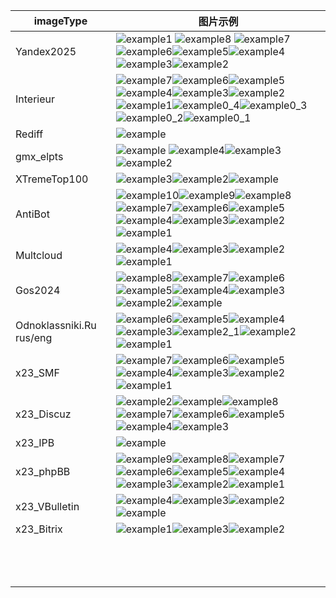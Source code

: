 
| imageType | 图片示例 |
| --- | --- |
| Yandex2025 |![example1](https://github.com/user-attachments/assets/f261b87d-8981-47b6-a91f-28284b696cf9) ![example8](https://github.com/user-attachments/assets/1671d01d-2c8f-470a-8c17-40724a676a72) ![example7](https://github.com/user-attachments/assets/8d778744-de3f-48c6-bf51-177ac163ffb4) ![example6](https://github.com/user-attachments/assets/0db6a709-c890-4678-8151-7351baf2fe44)![example5](https://github.com/user-attachments/assets/446c307b-a3ae-4d72-b75c-d67b877ae3fc)![example4](https://github.com/user-attachments/assets/cdfbc566-af2f-439f-8bd5-c604c84f949b)![example3](https://github.com/user-attachments/assets/709a3ac8-99a4-4920-9e72-d060e533ca9e)![example2](https://github.com/user-attachments/assets/7e2c341c-78c0-4ebf-8cfb-c3c76e20bffc) |
| Interieur | ![example7](https://github.com/user-attachments/assets/d7cdc307-7b6a-456e-bbdf-79dbdd05fc37)![example6](https://github.com/user-attachments/assets/b0947231-b881-4b20-998d-57a9e89e67a0)![example5](https://github.com/user-attachments/assets/0168c274-d915-4f6d-acd8-cfda733a9d73)![example4](https://github.com/user-attachments/assets/c9f57031-f848-4f90-bfd2-9b8abeda091a)![example3](https://github.com/user-attachments/assets/458f0399-57db-4da0-8e90-12de11c4f91f)![example2](https://github.com/user-attachments/assets/761ff3e4-3b84-4d63-909c-5f17c5ac4b5b)![example1](https://github.com/user-attachments/assets/05d69c76-3852-48c4-8643-43e70f45d181)![example0_4](https://github.com/user-attachments/assets/c73d263d-4dd4-4f7c-92f2-266621497553)![example0_3](https://github.com/user-attachments/assets/c77133cd-cc1b-4f66-adb6-39266e30f7d1)![example0_2](https://github.com/user-attachments/assets/1874d420-3ba1-4304-8525-46f450712db7)![example0_1](https://github.com/user-attachments/assets/812ceb32-1437-4d50-ad8d-4d4a2daca058)|
| Rediff | ![example](https://github.com/user-attachments/assets/32388d33-8e50-4223-982a-5839605fc0f3)|
| gmx_elpts | ![example](https://github.com/user-attachments/assets/e3395611-9da7-473d-a1af-53a3923470c2) ![example4](https://github.com/user-attachments/assets/3ce4d942-fbe0-4a94-b7a7-462537790a67)![example3](https://github.com/user-attachments/assets/9bada465-a407-415e-8ada-6a679ad00a86)![example2](https://github.com/user-attachments/assets/af80d9f2-32e2-45a1-aa05-39a7f423c423)   |
| XTremeTop100 |![example3](https://github.com/user-attachments/assets/59826806-cde9-4deb-8b76-f30ba9a03905)![example2](https://github.com/user-attachments/assets/6b0a6484-3eee-44b2-990a-a1e95e9628e0)![example](https://github.com/user-attachments/assets/0596da22-ab8c-48ac-b6cb-5220c31b3c52)|
| AntiBot | ![example10](https://github.com/user-attachments/assets/cdfcd422-f187-4446-af93-e0464322b8c0)![example9](https://github.com/user-attachments/assets/0313afd2-8227-468c-90fb-33982b676824)![example8](https://github.com/user-attachments/assets/306dd881-ec6d-45aa-a4ab-4151599ab7b0)![example7](https://github.com/user-attachments/assets/090456da-0999-4a2b-ad0e-3f27c8eaa695)![example6](https://github.com/user-attachments/assets/1ef3180e-20ea-43c3-8596-2e78d3da7be0)![example5](https://github.com/user-attachments/assets/bb9752f6-7228-4258-b850-807b13adbb7d)![example4](https://github.com/user-attachments/assets/8b89e874-0073-4fec-84c0-f7a84db8ce1b)![example3](https://github.com/user-attachments/assets/10a65f69-f457-4a79-939c-1d5a71e61d6a)![example2](https://github.com/user-attachments/assets/f9517a28-f911-4c65-a8f0-a27bc7c1e3ba)![example1](https://github.com/user-attachments/assets/e60cd29d-7784-48ec-ae86-1a9a22f5a7b9)|
| Multcloud | ![example4](https://github.com/user-attachments/assets/2a99e051-408b-46fd-85fa-72c83dcad0b2)![example3](https://github.com/user-attachments/assets/54bf96b2-1142-45d9-a4bc-2e017a3e5b91)![example2](https://github.com/user-attachments/assets/c3adfaa5-6101-45ee-af63-61ef6de920ac)![example1](https://github.com/user-attachments/assets/babc5988-cf07-4acb-a82d-0584cb74c2b2)|
|Gos2024  | ![example8](https://github.com/user-attachments/assets/3787af21-6e17-41ab-91f2-58c0bd5a11a9)![example7](https://github.com/user-attachments/assets/c47c99fd-b382-482a-8dea-0177f4667d3a)![example6](https://github.com/user-attachments/assets/5ea3bd96-c52f-4dd5-a7c8-2edfb21e98cf)![example5](https://github.com/user-attachments/assets/de05e555-212e-4c7f-80d4-7baf3c7c6fc7)![example4](https://github.com/user-attachments/assets/8b404eca-e6d4-4d4e-9611-7f854364a3ea)![example3](https://github.com/user-attachments/assets/8a4605dc-fa20-4cd9-89a7-6dd5c5fb7154)![example2](https://github.com/user-attachments/assets/4f8e2aff-a9cd-45df-ac98-697b81109d67)![example](https://github.com/user-attachments/assets/ec23c2d6-5c21-41f4-ace2-67b83dbefe0e)|
| Odnoklassniki.Ru rus/eng | ![example6](https://github.com/user-attachments/assets/c425009f-9bbb-4fe2-a912-9c5215d5916e)![example5](https://github.com/user-attachments/assets/872e86e8-1b47-49a9-8d94-fca842eb9ac9)![example4](https://github.com/user-attachments/assets/3f33999a-c2f7-4305-9580-0035f41c516a)![example3](https://github.com/user-attachments/assets/3f6d50fc-8898-43d1-b0ca-f0f54d39defc)![example2_1](https://github.com/user-attachments/assets/c82cc30f-b1a2-40d7-ab75-9744276a097b)![example2](https://github.com/user-attachments/assets/c3911530-3d38-4ea6-a231-0e635b2b6f97)![example1](https://github.com/user-attachments/assets/bfc59750-67af-4f33-9895-0fd5d1d64dd0)|
| x23_SMF | ![example7](https://github.com/user-attachments/assets/b72aae4d-046a-42be-8aec-285a3fc13012)![example6](https://github.com/user-attachments/assets/45e179ba-a0f0-4121-8dd0-1f4a88966e08)![example5](https://github.com/user-attachments/assets/7d9256c0-2023-4af0-83ff-b1ff27922807)![example4](https://github.com/user-attachments/assets/3882c4a6-2f3e-4bb0-b516-074f40bc2bf7)![example3](https://github.com/user-attachments/assets/72414532-a6ce-4c45-b620-c06153a9c631)![example2](https://github.com/user-attachments/assets/f79efac8-e31b-429d-9594-01791d1345f7)![example1](https://github.com/user-attachments/assets/5db6be93-5fe8-41f5-84af-0f6a8361455e)|
|x23_Discuz  | ![example2](https://github.com/user-attachments/assets/5fe95ece-44cc-4f80-a846-a7760a77b6b3)![example](https://github.com/user-attachments/assets/630c88bb-4919-4a63-924e-2b809b83c79e)![example8](https://github.com/user-attachments/assets/8a3f28b0-385b-4aa4-b0bb-558de0b30edc)![example7](https://github.com/user-attachments/assets/dc694b46-75d3-436c-91d7-43966f6baa53)![example6](https://github.com/user-attachments/assets/dec4c55d-a438-4a4c-b86c-e1c86754005b)![example5](https://github.com/user-attachments/assets/0cc3a262-c8c1-4933-b101-c14f02ba1fbb)![example4](https://github.com/user-attachments/assets/18c6161a-a5b3-4199-aba8-f8faa1d44c32)![example3](https://github.com/user-attachments/assets/04e01cf8-1064-40c4-bb47-8499bf216304)|
|x23_IPB  | ![example](https://github.com/user-attachments/assets/b4614bef-3514-4bdc-8305-a3b7019b5692)|
|x23_phpBB  | ![example9](https://github.com/user-attachments/assets/a8b3f4e1-2c10-4202-9c95-7be5526410a8)![example8](https://github.com/user-attachments/assets/4d80cc24-e768-4060-bceb-2dbd3a00ff67)![example7](https://github.com/user-attachments/assets/3cfca7dc-065c-4b0e-8b87-1a12b2d0cf58)![example6](https://github.com/user-attachments/assets/e01031e4-d89b-448e-b8cd-8f42a841883f)![example5](https://github.com/user-attachments/assets/d71b8bce-4520-465c-a353-b9b5e52c08ba)![example4](https://github.com/user-attachments/assets/b840a12c-3c45-4f1c-9ed4-3a63e00d2062)![example3](https://github.com/user-attachments/assets/07f05e49-0718-4d92-8ff0-e95010185eab)![example2](https://github.com/user-attachments/assets/f824d11b-beb1-45a8-a651-ced8d1429dc1)![example1](https://github.com/user-attachments/assets/90f64352-7344-4298-8c55-5d036139b04d)|
|x23_VBulletin  |![example4](https://github.com/user-attachments/assets/7ede6811-3638-498b-96e6-58978a05ff07)![example3](https://github.com/user-attachments/assets/8db86448-72b2-49c1-89fe-e869e947c2ae)![example2](https://github.com/user-attachments/assets/10412ef6-1946-464f-bd6e-e9759609994f)![example](https://github.com/user-attachments/assets/80f1b8f6-b566-49fc-a231-839b5b53e6ac)|
| x23_Bitrix |  ![example1](https://github.com/user-attachments/assets/03870c89-3abc-49b0-86d4-9514a6609595)![example3](https://github.com/user-attachments/assets/8f552fe2-7af4-42d2-98fb-d177be686d38)![example2](https://github.com/user-attachments/assets/484d5f17-1fc3-4a11-b7be-0d802f53f582)|
|  |  |
|  |  |
|  |  |
|  |  |
|  |  |
|  |  |
|  |  |
|  |  |
|  |  |
|  |  |
|  |  |
|  |  |
|  |  |




